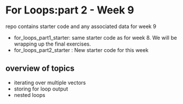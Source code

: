 # For Loops:part 2 - Week 9
repo contains starter code and any associated data for week 9 
- for_loops_part1_starter: same starter code as for week 8. We will be wrapping up the final exercises. 
- for_loops_part2_starter : New starter code for this week 
## overview of topics
- iterating over multiple vectors
- storing for loop output
- nested loops

